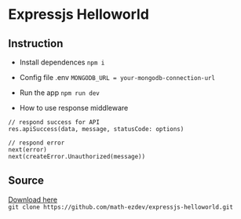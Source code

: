 # Expressjs Helloworld

## Instruction

- Install dependences `npm i`
- Config file .env `MONGODB_URL = your-mongodb-connection-url`
- Run the app `npm run dev`

- How to use response middleware

```
// respond success for API
res.apiSuccess(data, message, statusCode: options)

// respond error
next(error)
next(createError.Unauthorized(message))
```

## Source

[Download here](https://github.com/math-ezdev/expressjs-helloworld/archive/refs/heads/main.zip)
\
`git clone https://github.com/math-ezdev/expressjs-helloworld.git`
